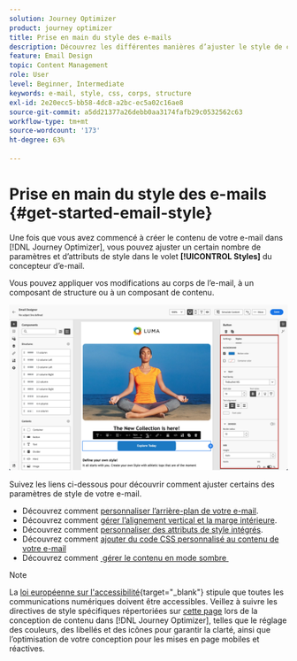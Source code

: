 ```yaml
---
solution: Journey Optimizer
product: journey optimizer
title: Prise en main du style des e-mails
description: Découvrez les différentes manières d’ajuster le style de contenu de votre e-mail.
feature: Email Design
topic: Content Management
role: User
level: Beginner, Intermediate
keywords: e-mail, style, css, corps, structure
exl-id: 2e20ecc5-bb58-4dc8-a2bc-ec5a02c16ae8
source-git-commit: a5dd21377a26debb0aa3174fafb29c0532562c63
workflow-type: tm+mt
source-wordcount: '173'
ht-degree: 63%

---
```


# Prise en main du style des e-mails {#get-started-email-style}

Une fois que vous avez commencé à créer le contenu de votre e-mail dans [!DNL Journey Optimizer], vous pouvez ajuster un certain nombre de paramètres et d’attributs de style dans le volet **[!UICONTROL Styles]** du concepteur d’e-mail.

Vous pouvez appliquer vos modifications au corps de l’e-mail, à un composant de structure ou à un composant de contenu.

![](assets/email_designer_content_components_styles.png)

Suivez les liens ci-dessous pour découvrir comment ajuster certains des paramètres de style de votre e-mail.

* Découvrez comment [personnaliser l’arrière-plan de votre e-mail](backgrounds.md).
* Découvrez comment [gérer l’alignement vertical et la marge intérieure](alignment-and-padding.md).
* Découvrez comment [personnaliser des attributs de style intégrés](inline-styling.md).
* Découvrez comment [ajouter du code CSS personnalisé au contenu de votre e-mail](custom-css.md)
* Découvrez comment [&#x200B; gérer le contenu en mode sombre &#x200B;](dark-mode.md)

>[!NOTE]
>
>La [loi européenne sur l&#39;accessibilité](https://eur-lex.europa.eu/legal-content/FR/TXT/?uri=CELEX%3A32019L0882){target="_blank"} stipule que toutes les communications numériques doivent être accessibles. Veillez à suivre les directives de style spécifiques répertoriées sur [cette page](../email/accessible-content.md) lors de la conception de contenu dans [!DNL Journey Optimizer], telles que le réglage des couleurs, des libellés et des icônes pour garantir la clarté, ainsi que l’optimisation de votre conception pour les mises en page mobiles et réactives.